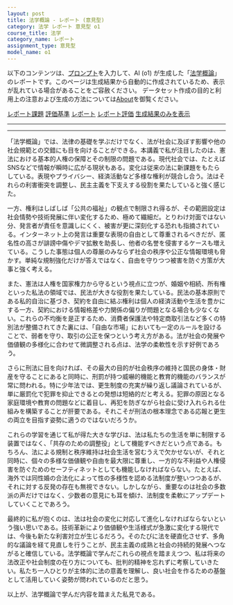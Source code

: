 ```yaml
---
layout: post
title: 法学概論 - レポート (意見型)
category: 法学 レポート 意見型 o1
course_title: 法学
category_name: レポート
assignment_type: 意見型
model_name: o1
---
```


以下のコンテンツは、[プロンプト](https://github.com/takedatoshiyuki/synthetic_assignments/tree/main/generated/法学/o1/prompt_レポート-意見型.md)を入力して、AI (o1) が生成した「[法学概論](/contents/法学/)」のレポートです。このページは生成結果から自動的に作成されているため、表示が乱れている場合があることをご容赦ください。
データセット作成の目的と利用上の注意および生成の方法については[About](/About)を御覧ください。

[レポート課題](../レポート課題-意見型)
[評価基準](../評価基準-意見型)
[レポート](../レポート-意見型)
[レポート評価](../レポート評価-意見型)
[生成結果のみを表示](https://github.com/takedatoshiyuki/synthetic_assignments/tree/main/generated/法学/o1/レポート-意見型.md)
  

***
***
  
「法学概論」では、法律の基礎を学ぶだけでなく、法が社会に及ぼす影響や他の社会規範との交錯にも目を向けることができる。本講義で私が注目したのは、憲法における基本的人権の保障とその制限の問題である。現代社会では、たとえばSNSなどで情報が瞬時に広がる現状もある。変化は従来の法に新課題をもたらしている。表現やプライバシー、経済活動など多様な権利が競合し合う。法はそれらの利害衝突を調整し、民主主義を下支えする役割を果たしていると強く感じた。

一方、権利はしばしば「公共の福祉」の観点で制限され得るが、その範囲設定は社会情勢や技術発展に伴い変化するため、極めて繊細だ。とりわけ対面ではない分、発言者が責任を意識しにくく、被害が更に深刻化する恐れも指摘されている。インターネット上の発言は重要な表現の自由として尊重されるべきだが、匿名性の高さが誹謗中傷やデマ拡散を助長し、他者の名誉を侵害するケースも増えている。こうした事態は個人の尊厳のみならず社会の秩序や公正な情報環境も脅かす。単純な規制強化だけが答えではなく、自由を守りつつ被害を防ぐ方策が大事と強く考える。

また、憲法は人権を国家権力から守るという視点に立つが、婚姻や相続、所有権といった私法の領域では、民法が大きな役割を果たしている。民法の基本原則である私的自治に基づき、契約を自由に結ぶ権利は個人の経済活動や生活を豊かにする一方、契約における情報格差や力関係の偏りが問題となる場合も少なくない。これらの不均衡を是正するため、消費者保護法や特定商取引法など多くの特別法が整備されてきた裏には、「自由な市場」においても一定のルールを設けることで、弱者を守り、取引の公正を保つという考え方がある。法が社会の発展や価値観の多様化に合わせて微調整される点は、法学の柔軟性を示す好例であろう。

さらに刑法に目を向ければ、その最大の目的が社会秩序の維持と国民の身体・財産を守ることにあると同時に、刑罰が持つ威嚇的機能と教育的機能のバランスが常に問われる。特に少年法では、更生制度の充実が繰り返し議論されているが、単に厳罰化で犯罪を抑止できるとの発想は短絡的だと考える。犯罪の原因となる家庭環境や教育の問題などに着目し、再犯を防ぎながら社会に受け入れられる仕組みを構築することが肝要である。それこそが刑法の根本理念である応報と更生の両立を目指す姿勢に適うのではないだろうか。

これらの学習を通じて私が得た大きな学びは、法は私たちの生活を単に制限する装置ではなく、「共存のための調整役」として機能すべきだという点である。もちろん、法による規制と秩序維持は社会生活を営むうえで欠かせないが、それと同時に、個々の多様な価値観や自由を最大限に尊重し、一方的な不利益や人権侵害を防ぐためのセーフティネットとしても機能しなければならない。たとえば、海外では同性婚の合法化によって性の多様性を認める法制度が整いつつあるが、それに対する反発の存在も無視できない。しかしながら、重要なのは社会の多数派の声だけではなく、少数者の意見にも耳を傾け、法制度を柔軟にアップデートしていくことであろう。

最終的に私が抱くのは、法は社会の変化に対応して進化しなければならないという強い思いである。技術革新により価値観や生活様式が急激に変化する現代では、今後も新たな利害対立が生じるだろう。そのたびに法を硬直化させず、多角的な議論を経て見直しを行うことが、民主主義の成熟と社会の持続的発展へつながると確信している。法学概論で学んだこれらの視点を踏まえつつ、私は将来の法改正や社会制度の在り方についても、批判的精神を忘れずに考察していきたい。私たち一人ひとりが主体的に法の意義を理解し、良い社会を作るための基盤として活用していく姿勢が問われているのだと思う。

以上が、法学概論で学んだ内容を踏まえた私見である。
